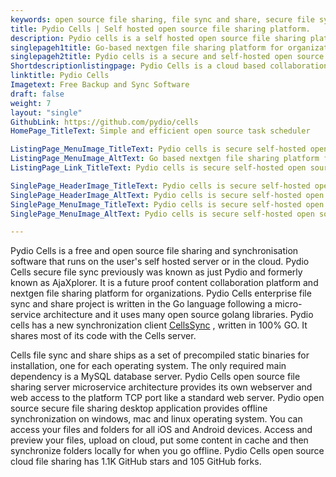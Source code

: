 ```yaml
---
keywords: open source file sharing, file sync and share, secure file sync, enterprise file sync and share, open source file sharing server, open source secure file sharing, open source cloud file sharing
title: Pydio Cells | Self hosted open source file sharing platform.
description: Pydio cells is a self hosted open source file sharing platform. It is top open source cloud storage and backup software that offers greater flexibility features
singlepageh1title: Go-based nextgen file sharing platform for organizations.
singlepageh2title: Pydio cells is a secure and self-hosted open source file sharing and synchronization tool. It allows you to access all data storage from the central location.
Shortdescriptionlistingpage: Pydio Cells is a cloud based collaboration and synchronization tool that offers flexible features like in app-messaging, file sharing, version control and many more.
linktitle: Pydio Cells
Imagetext: Free Backup and Sync Software
draft: false
weight: 7
layout: "single"
GithubLink: https://github.com/pydio/cells
HomePage_TitleText: Simple and efficient open source task scheduler

ListingPage_MenuImage_TitleText: Pydio cells is secure self-hosted open source file sharing platform.
ListingPage_MenuImage_AltText: Go based nextgen file sharing platform for organizations.
ListingPage_Link_TitleText: Pydio cells is secure self-hosted open source file sharing platform.

SinglePage_HeaderImage_TitleText: Pydio cells is secure self-hosted open source file sharing platform.
SinglePage_HeaderImage_AltText: Pydio cells is secure self-hosted open source file sharing platform.
SinglePage_MenuImage_TitleText: Pydio cells is secure self-hosted open source file sharing platform.
SinglePage_MenuImage_AltText: Pydio cells is secure self-hosted open source file sharing platform.

---
```


Pydio Cells is a free and open source file sharing and synchronisation software that runs on the user's self hosted server or in the cloud. Pydio Cells secure file sync previously was known as just Pydio and formerly known as AjaXplorer. It is a future proof content collaboration platform and nextgen file sharing platform for organizations. Pydio Cells enterprise file sync and share project is written in the Go language following a micro-service architecture and it uses many open source golang libraries. Pydio cells has a new synchronization client [CellsSync](https://github.com/pydio/cells-sync) , written in 100% GO.  It shares most of its code with the Cells server.

Cells file sync and share ships as a set of precompiled static binaries for installation, one for each operating system. The only required main dependency is a MySQL database server. Pydio Cells open source file sharing server microservice architecture provides its own webserver and web access to the platform TCP port like a standard web server. Pydio open source secure file sharing desktop application provides offline synchronization on windows, mac and linux operating system. You can access your files and folders for all iOS and Android devices. Access and preview your files, upload on cloud, put some content in cache and then synchronize folders locally for when you go offline. Pydio Cells open source cloud file sharing has 1.1K GitHub stars and 105 GitHub forks.